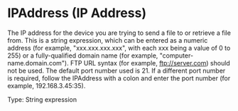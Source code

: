 # IPAddress (IP Address)

The IP address for the device you are trying to send a file to or retrieve a file from. This is a string expression, which can be entered as a numeric address (for example, "xxx.xxx.xxx.xxx", with each xxx being a value of 0 to 255) or a fully-qualified domain name (for example, "computer-name.domain.com"). FTP URL syntax (for example, ftp://server.com) should not be used. The default port number used is 21. If a different port number is required, follow the IPAddress with a colon and enter the port number (for example, 192.168.3.45:35).

Type: String expression
